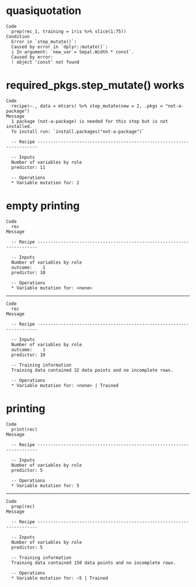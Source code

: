 # quasiquotation

    Code
      prep(rec_1, training = iris %>% slice(1:75))
    Condition
      Error in `step_mutate()`:
      Caused by error in `dplyr::mutate()`:
      i In argument: `new_var = Sepal.Width * const`.
      Caused by error:
      ! object 'const' not found

# required_pkgs.step_mutate() works

    Code
      recipe(~., data = mtcars) %>% step_mutate(new = 2, .pkgs = "not-a-package")
    Message
      1 package (not-a-package) is needed for this step but is not installed.
      To install run: `install.packages("not-a-package")`
      
      -- Recipe ----------------------------------------------------------------------
      
      -- Inputs 
      Number of variables by role
      predictor: 11
      
      -- Operations 
      * Variable mutation for: 2

# empty printing

    Code
      rec
    Message
      
      -- Recipe ----------------------------------------------------------------------
      
      -- Inputs 
      Number of variables by role
      outcome:    1
      predictor: 10
      
      -- Operations 
      * Variable mutation for: <none>

---

    Code
      rec
    Message
      
      -- Recipe ----------------------------------------------------------------------
      
      -- Inputs 
      Number of variables by role
      outcome:    1
      predictor: 10
      
      -- Training information 
      Training data contained 32 data points and no incomplete rows.
      
      -- Operations 
      * Variable mutation for: <none> | Trained

# printing

    Code
      print(rec)
    Message
      
      -- Recipe ----------------------------------------------------------------------
      
      -- Inputs 
      Number of variables by role
      predictor: 5
      
      -- Operations 
      * Variable mutation for: 5

---

    Code
      prep(rec)
    Message
      
      -- Recipe ----------------------------------------------------------------------
      
      -- Inputs 
      Number of variables by role
      predictor: 5
      
      -- Training information 
      Training data contained 150 data points and no incomplete rows.
      
      -- Operations 
      * Variable mutation for: ~5 | Trained

